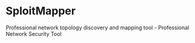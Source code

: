 # SploitMapper
Professional network topology discovery and mapping tool - Professional Network Security Tool
